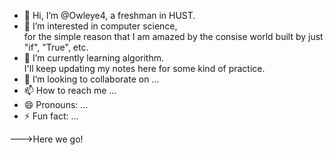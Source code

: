 - 👋 Hi, I’m @Owleye4, a freshman in HUST.  
- 👀 I’m interested in computer science,  
     for the simple reason that I am amazed by the consise world built by just "if", "True", etc.  
- 🌱 I’m currently learning algorithm.  
     I'll keep updating my notes here for some kind of practice.  
- 💞️ I’m looking to collaborate on ...
- 📫 How to reach me ...
- 😄 Pronouns: ...
- ⚡ Fun fact: ...


--->Here we go!
